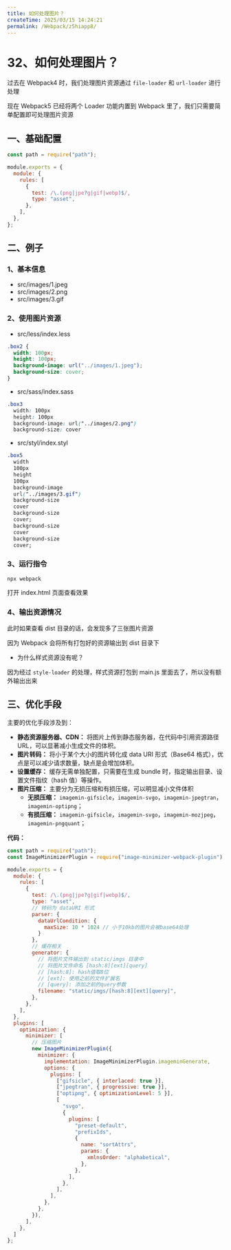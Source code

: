 ```yaml
---
title: 如何处理图片？
createTime: 2025/03/15 14:24:21
permalink: /Webpack/z5hiapp8/
---
```

# 32、如何处理图片？

过去在 Webpack4 时，我们处理图片资源通过 `file-loader` 和 `url-loader` 进行处理

现在 Webpack5 已经将两个 Loader 功能内置到 Webpack 里了，我们只需要简单配置即可处理图片资源

## 一、基础配置

```js {6-9}
const path = require("path");

module.exports = {
  module: {
    rules: [
      {
        test: /\.(png|jpe?g|gif|webp)$/,
        type: "asset",
      },
    ],
  },
};
```

## 二、例子

### 1、基本信息

- src/images/1.jpeg
- src/images/2.png
- src/images/3.gif

### 2、使用图片资源

- src/less/index.less

```css
.box2 {
  width: 100px;
  height: 100px;
  background-image: url("../images/1.jpeg");
  background-size: cover;
}
```

- src/sass/index.sass

```css
.box3
  width: 100px
  height: 100px
  background-image: url("../images/2.png")
  background-size: cover
```

- src/styl/index.styl

```css
.box5
  width
  100px
  height
  100px
  background-image
  url("../images/3.gif")
  background-size
  cover
  background-size
  cover;
  background-size
  cover
  background-size
  cover;
```

### 3、运行指令

```:no-line-numbers
npx webpack
```

打开 index.html 页面查看效果

### 4、输出资源情况

此时如果查看 dist 目录的话，会发现多了三张图片资源

因为 Webpack 会将所有打包好的资源输出到 dist 目录下

- 为什么样式资源没有呢？

因为经过 `style-loader` 的处理，样式资源打包到 main.js 里面去了，所以没有额外输出出来

## 三、优化手段

主要的优化手段涉及到：

- **静态资源服务器、CDN：** 将图片上传到静态服务器，在代码中引用资源路径 URL，可以显著减小生成文件的体积。
- **图片转码：** 将小于某个大小的图片转化成 data URI 形式（Base64 格式），优点是可以减少请求数量，缺点是会增加体积。
- **设置缓存：** 缓存无需单独配置，只需要在生成 bundle 时，指定输出目录、设置文件指纹（hash 值）等操作。
- **图片压缩：** 主要分为无损压缩和有损压缩，可以明显减小文件体积
  - **无损压缩：** `imagemin-gifsicle`，`imagemin-svgo`，`imagemin-jpegtran`，`imagemin-optipng`；
  - **有损压缩：** `imagemin-gifsicle`，`imagemin-svgo`，`imagemin-mozjpeg`，`imagemin-pngquant`；

**代码：**

```js {10-15,16-24,31-58}
const path = require("path");
const ImageMinimizerPlugin = require("image-minimizer-webpack-plugin");

module.exports = {
  module: {
    rules: [
      {
        test: /\.(png|jpe?g|gif|webp)$/,
        type: "asset",
        // 转码为 dataURI 形式
        parser: {
          dataUrlCondition: {
            maxSize: 10 * 1024 // 小于10kb的图片会被base64处理
          }
        },
        // 缓存相关
        generator: {
          // 将图片文件输出到 static/imgs 目录中
          // 将图片文件命名 [hash:8][ext][query]
          // [hash:8]: hash值取8位
          // [ext]: 使用之前的文件扩展名
          // [query]: 添加之前的query参数
          filename: "static/imgs/[hash:8][ext][query]",
        },
      },
    ],
  },
  plugins: [
    optimization: {
      minimizer: [
        // 压缩图片
        new ImageMinimizerPlugin({
          minimizer: {
            implementation: ImageMinimizerPlugin.imageminGenerate,
            options: {
              plugins: [
                ["gifsicle", { interlaced: true }],
                ["jpegtran", { progressive: true }],
                ["optipng", { optimizationLevel: 5 }],
                [
                  "svgo",
                  {
                    plugins: [
                      "preset-default",
                      "prefixIds",
                      {
                        name: "sortAttrs",
                        params: {
                          xmlnsOrder: "alphabetical",
                        },
                      },
                    ],
                  },
                ],
              ],
            },
          },
        }),
      ],
    },
  ]
};
```
